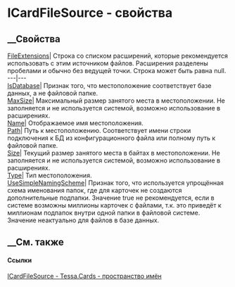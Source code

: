 # ICardFileSource - свойства
##  __Свойства
[FileExtensions](P_Tessa_Cards_ICardFileSource_FileExtensions.htm)|  Строка со
списком расширений, которые рекомендуется использовать с этим источником
файлов. Расширения разделены пробелами и обычно без ведущей точки. Строка
может быть равна null.  
---|---  
[IsDatabase](P_Tessa_Cards_ICardFileSource_IsDatabase.htm)| Признак того, что
местоположение соответствует базе данных, а не файловой папке.  
[MaxSize](P_Tessa_Cards_ICardFileSource_MaxSize.htm)|  Максимальный размер
занятого места в местоположении. Не заполняется и не используется системой,
возможно использование в расширениях.  
[Name](P_Tessa_Cards_ICardFileSource_Name.htm)| Отображаемое имя
местоположения.  
[Path](P_Tessa_Cards_ICardFileSource_Path.htm)|  Путь к местоположению.
Соответствует имени строки подключения к БД из конфигурационного файла или
полному путь к файловой папке.  
[Size](P_Tessa_Cards_ICardFileSource_Size.htm)|  Текущий размер занятого места
в байтах в местоположении. Не заполняется и не используется системой, возможно
использование в расширениях.  
[Type](P_Tessa_Cards_ICardFileSource_Type.htm)| Тип местоположения.  
[UseSimpleNamingScheme](P_Tessa_Cards_ICardFileSource_UseSimpleNamingScheme.htm)|
Признак того, что используется упрощённая схема именования папок, где для
карточек не создаются дополнительные подпапки. Значение true не рекомендуется,
если в системе возможны миллионы карточек с файлами, т.к. это приведёт к
миллионам подпапок внутри одной папки в файловой системе. Значение неактуально
для файлов в базе данных.  
## __См. также
#### Ссылки
[ICardFileSource - ](T_Tessa_Cards_ICardFileSource.htm)
[Tessa.Cards - пространство имён](N_Tessa_Cards.htm)
